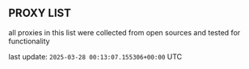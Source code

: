 ## PROXY LIST

all proxies in this list were collected from open sources and tested for functionality

last update: `2025-03-28 00:13:07.155306+00:00` UTC